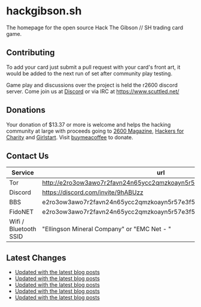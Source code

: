 # hackgibson.sh
The homepage for the open source Hack The Gibson // SH trading card game.


## Contributing

To add your card just submit a pull request with your card's front art, it would be added to the next run of set after community play testing.

Game play and discussions over the project is held the r2600 discord server. Come join us at [Discord](https://discord.com/invite/9hABUzz) or via IRC at https://www.scuttled.net/


## Donations

Your donation of $13.37 or more is welcome and helps the hacking community at large with proceeds going to [2600 Magazine](https://2600.com/), [Hackers for Charity](https://hackersforcharity.org) and [Girlstart](https://girlstart.org).  Visit [buymeacoffee](https://www.buymeacoffee.com/hackgibson.sh) to donate.


## Contact Us

Service | url
-|-
Tor | http://e2ro3ow3awo7r2favn24n65ycc2qmzkoayn5r57e3f56nvjwdcgg32ad.onion
Discord | https://discord.com/invite/9hABUzz
BBS | e2ro3ow3awo7r2favn24n65ycc2qmzkoayn5r57e3f56nvjwdcgg32ad.onion:23
FidoNET | e2ro3ow3awo7r2favn24n65ycc2qmzkoayn5r57e3f56nvjwdcgg32ad.onion:24554
Wifi / Bluetooth SSID | "Ellingson Mineral Company" or "EMC Net - <fidonet address>"

## Latest Changes
<!-- BLOG-POST-LIST:START -->
- [Updated with the latest blog posts](https://github.com/DFW2600/hackgibson.sh/commit/3ee146d23f070a8e9ab341fb2c155a0018057c21)
- [Updated with the latest blog posts](https://github.com/DFW2600/hackgibson.sh/commit/419ab50bcf735a20f4e4630294a0f9d7b0901a20)
- [Updated with the latest blog posts](https://github.com/DFW2600/hackgibson.sh/commit/33482d34aac207d7cdb96cf7c0746571c21983a8)
- [Updated with the latest blog posts](https://github.com/DFW2600/hackgibson.sh/commit/c66d7b0f674131a05d85214f32ba4b5fe078b009)
- [Updated with the latest blog posts](https://github.com/DFW2600/hackgibson.sh/commit/59c1f4a3615b23644c18fa771f37951826fa03ce)
<!-- BLOG-POST-LIST:END -->
